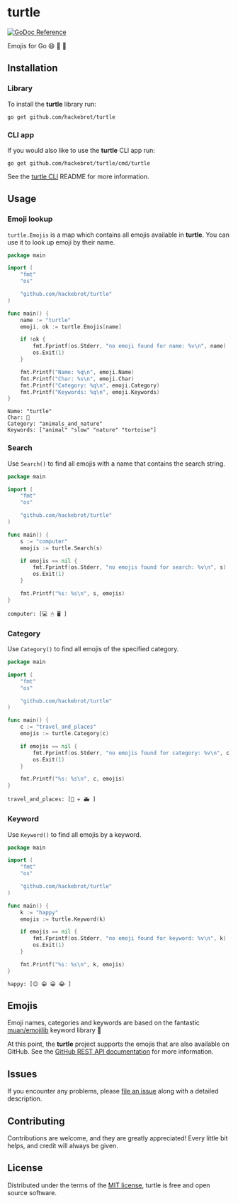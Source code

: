 # turtle

[![GoDoc Reference][godoc_badge]][godoc]

Emojis for Go 😄 🐢 🚀

## Installation

### Library

To install the **turtle** library run:

``go get github.com/hackebrot/turtle``

### CLI app

If you would also like to use the **turtle** CLI app run:

``go get github.com/hackebrot/turtle/cmd/turtle``

See the [turtle CLI][cli] README for more information.

## Usage

### Emoji lookup

``turtle.Emojis`` is a map which contains all emojis available in **turtle**.
You can use it to look up emoji by their name.

```go
package main

import (
	"fmt"
	"os"

	"github.com/hackebrot/turtle"
)

func main() {
	name := "turtle"
	emoji, ok := turtle.Emojis[name]

	if !ok {
		fmt.Fprintf(os.Stderr, "no emoji found for name: %v\n", name)
		os.Exit(1)
	}

	fmt.Printf("Name: %q\n", emoji.Name)
	fmt.Printf("Char: %s\n", emoji.Char)
	fmt.Printf("Category: %q\n", emoji.Category)
	fmt.Printf("Keywords: %q\n", emoji.Keywords)
}
```

```text
Name: "turtle"
Char: 🐢
Category: "animals_and_nature"
Keywords: ["animal" "slow" "nature" "tortoise"]
```

### Search

Use ``Search()`` to find all emojis with a name that contains the search string.

```go
package main

import (
	"fmt"
	"os"

	"github.com/hackebrot/turtle"
)

func main() {
	s := "computer"
	emojis := turtle.Search(s)

	if emojis == nil {
		fmt.Fprintf(os.Stderr, "no emojis found for search: %v\n", s)
		os.Exit(1)
	}

	fmt.Printf("%s: %s\n", s, emojis)
}
```

```text
computer: [💻 🖱 🖥 ]
```

### Category

Use ``Category()`` to find all emojis of the specified category.

```go
package main

import (
	"fmt"
	"os"

	"github.com/hackebrot/turtle"
)

func main() {
	c := "travel_and_places"
	emojis := turtle.Category(c)

	if emojis == nil {
		fmt.Fprintf(os.Stderr, "no emojis found for category: %v\n", c)
		os.Exit(1)
	}

	fmt.Printf("%s: %s\n", c, emojis)
}
```

```text
travel_and_places: [🚡 ✈️ 🚑 ]
```

### Keyword

Use ``Keyword()`` to find all emojis by a keyword.

```go
package main

import (
	"fmt"
	"os"

	"github.com/hackebrot/turtle"
)

func main() {
	k := "happy"
	emojis := turtle.Keyword(k)

	if emojis == nil {
		fmt.Fprintf(os.Stderr, "no emoji found for keyword: %v\n", k)
		os.Exit(1)
	}

	fmt.Printf("%s: %s\n", k, emojis)
}
```

```text
happy: [😊 😁 😀 😂 ]
```

## Emojis

Emoji names, categories and keywords are based on the fantastic
[muan/emojilib][emojilib] keyword library 📖

At this point, the **turtle** project supports the emojis that are also
available on GitHub. See the [GitHub REST API documentation][github-api] for
more information.

## Issues

If you encounter any problems, please [file an issue][new-issue] along with a
detailed description.

## Contributing

Contributions are welcome, and they are greatly appreciated! Every little bit
helps, and credit will always be given.

## License

Distributed under the terms of the [MIT license][mit], turtle is free and
open source software.

[cli]: /cmd/turtle/README.md
[emojilib]: https://github.com/muan/emojilib
[github-api]: https://developer.github.com/v3/emojis/
[godoc]: https://godoc.org/github.com/hackebrot/turtle (See GoDoc Reference)
[godoc_badge]: https://img.shields.io/badge/go-documentation-blue.svg?style=flat
[mit]: /LICENSE
[new-issue]: https://github.com/hackebrot/turtle/issues/new

